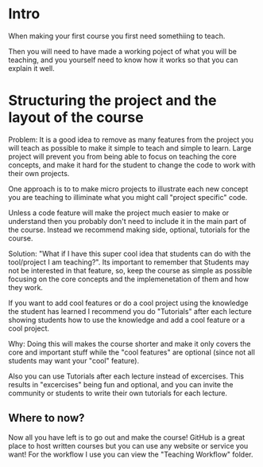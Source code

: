 # Intro
When making your first course you first need somethiing to teach.

Then you will need to have made a working poject of what you will be teaching, and you yourself need to know how it works so that you can explain it well.

# Structuring the project and the layout of the course
Problem:
It is a good idea to remove as many features from the project you will teach as possible to make it simple to teach and simple to learn. Large project will prevent you from being able to focus on teaching the core concepts, and make it hard for the student to change the code to work with their own projects.

One approach is to to make micro projects to illustrate each new concept you are teaching to illiminate what you might call "project specific" code.

Unless a code feature will make the project much easier to make or understand then you probably don't need to include it in the main part of the course. Instead we recommend making side, optional, tutorials for the course.

Solution:
"What if I have this super cool idea that students can do with the tool/project I am teaching?". Its important to remember that Students may not be interested in that feature, so, keep the course as simple as possible focusing on the core concepts and the implemenetation of them and how they work. 

If you want to add cool features or do a cool project using the knowledge the student has learned I recommend you do "Tutorials" after each lecture showing students how to use the knowledge and add a cool feature or a cool project.

Why:
Doing this will makes the course shorter and make it only covers the core and important stuff while the "cool features" are optional (since not all students may want your "cool" feature).

Also you can use Tutorials after each lecture instead of excercises. This results in "excercises" being fun and optional, and you can invite the community or students to write their own tutorials for each lecture.

## Where to now?
Now all you have left is to go out and make the course! GitHub is a great place to host written courses but you can use any website or service you want! For the workflow I use you can view the "Teaching Workflow" folder.